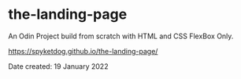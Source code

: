 # the-landing-page
An Odin Project build from scratch with HTML and CSS FlexBox Only.

https://spyketdog.github.io/the-landing-page/

Date created: 19 January 2022
